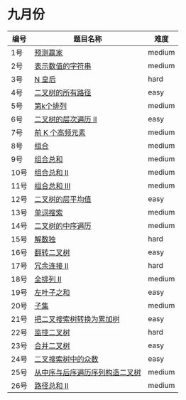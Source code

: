 # 九月份

**编号**|**题目名称**|**难度**
--------|------------|-------
1号|[预测赢家](./第1题%20486.%20预测赢家)|medium
2号|[表示数值的字符串](./第2题%20剑指%20Offer.%20表示数值的字符串)|medium
3号|[N 皇后](./第3题%2051.%20N%20皇后)|hard
4号|[二叉树的所有路径](./第4题%20257.%20二叉树的所有路径)|easy
5号|[第k个排列](./第5题%2060.%20第k个排列)|medium
6号|[二叉树的层次遍历 II](./第6题%20107.%20二叉树的层次遍历%20II)|easy
7号|[前 K 个高频元素](./第7题%20347.%20前%20K%20个高频元素)|medium
8号|[组合](./第8题%2077.%20组合)|medium
9号|[组合总和](./第9题%2039.%20组合总和)|medium
10号|[组合总和 II](./第10题%2040.%20组合总和%20II)|medium
11号|[组合总和 III](./第11题%20216.%20组合总和%20III)|medium
12号|[二叉树的层平均值](./第12题%20637.%20二叉树的层平均值)|easy
13号|[单词搜索](./第13题%2079.%20单词搜索)|medium
14号|[二叉树的中序遍历](./第14题%2094.%20二叉树的中序遍历)|medium
15号|[解数独](./第15题%2037.%20解数独)|hard
16号|[翻转二叉树](./第16题%20226.%20翻转二叉树)|easy
17号|[冗余连接 II](./第17题%20685.%20冗余连接%20II)|hard
18号|[全排列 II](./第18题%2047.%20全排列%20II)|medium
19号|[左叶子之和](./第19题%20404.%20左叶子之和)|easy
20号|[子集](./第20题%2078.%20子集)|medium
21号|[把二叉搜索树转换为累加树](./第21题%20538.%20把二叉搜索树转换为累加树)|easy
22号|[监控二叉树](./第22题%20968.%20监控二叉树)|hard
23号|[合并二叉树](./第23题%20617.%20合并二叉树)|easy
24号|[二叉搜索树中的众数](./第24题%20501.%20二叉搜索树中的众数)|easy
25号|[从中序与后序遍历序列构造二叉树](./第25题%20106.%20从中序与后序遍历序列构造二叉树)|medium
26号|[路径总和 II](./第26题%20113.%20路径总和%20II)|medium
